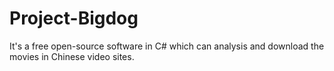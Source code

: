 # Project-Bigdog
It's a free open-source software in C# which can analysis and download the movies in Chinese video sites.
